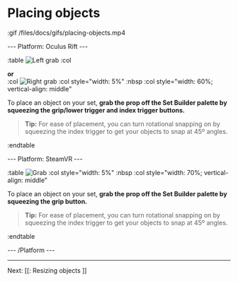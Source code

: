 # Placing objects

:gif /files/docs/gifs/placing-objects.mp4

--- Platform: Oculus Rift ---

:table
	![Left grab](/files/docs/graphics/Oculus-touch-alt_L-trigger_L-grip.png)
:col
	<div class="center middle"><b>or</b></div>
:col
	![Right grab](/files/docs/graphics/Oculus-touch_R-trigger_R-grip.png)
:col style="width: 5%"
	:nbsp
:col style="width: 60%; vertical-align: middle"

To place an object on your set, **grab the prop off the Set Builder palette by squeezing the grip/lower trigger and index trigger buttons.**

> **Tip:** For ease of placement, you can turn rotational snapping on by squeezing the index trigger to get your objects to snap at 45º angles.

:endtable

--- Platform: SteamVR ---

:table
	![Grab](/files/docs/graphics/Vive_grip.png)
:col style="width: 5%"
	:nbsp
:col style="width: 70%; vertical-align: middle"

To place an object on your set, **grab the prop off the Set Builder palette by squeezing the grip button.**

> **Tip:** For ease of placement, you can turn rotational snapping on by squeezing the index trigger to get your objects to snap at 45º angles.

:endtable

--- /Platform ---

---

Next: [[: Resizing objects ]]
